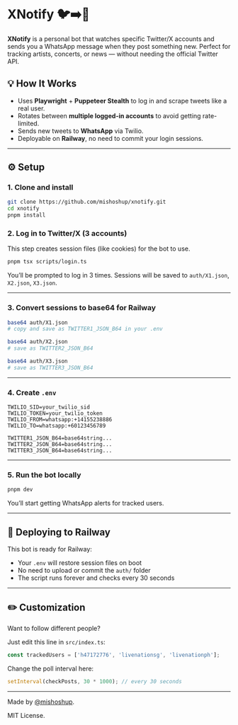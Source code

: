 # XNotify 🐦➡️📲

**XNotify** is a personal bot that watches specific Twitter/X accounts and sends you a WhatsApp message when they post something new. Perfect for tracking artists, concerts, or news — without needing the official Twitter API.

## 💡 How It Works

- Uses **Playwright** + **Puppeteer Stealth** to log in and scrape tweets like a real user.
- Rotates between **multiple logged-in accounts** to avoid getting rate-limited.
- Sends new tweets to **WhatsApp** via Twilio.
- Deployable on **Railway**, no need to commit your login sessions.

---

## ⚙️ Setup

### 1. Clone and install

```bash
git clone https://github.com/mishoshup/xnotify.git
cd xnotify
pnpm install
````

### 2. Log in to Twitter/X (3 accounts)

This step creates session files (like cookies) for the bot to use.

```bash
pnpm tsx scripts/login.ts
```

You’ll be prompted to log in 3 times. Sessions will be saved to `auth/X1.json`, `X2.json`, `X3.json`.

---

### 3. Convert sessions to base64 for Railway

```bash
base64 auth/X1.json
# copy and save as TWITTER1_JSON_B64 in your .env

base64 auth/X2.json
# save as TWITTER2_JSON_B64

base64 auth/X3.json
# save as TWITTER3_JSON_B64
```

---

### 4. Create `.env`

```env
TWILIO_SID=your_twilio_sid
TWILIO_TOKEN=your_twilio_token
TWILIO_FROM=whatsapp:+14155238886
TWILIO_TO=whatsapp:+60123456789

TWITTER1_JSON_B64=base64string...
TWITTER2_JSON_B64=base64string...
TWITTER3_JSON_B64=base64string...
```

---

### 5. Run the bot locally

```bash
pnpm dev
```

You’ll start getting WhatsApp alerts for tracked users.

---

## 🚀 Deploying to Railway

This bot is ready for Railway:

* Your `.env` will restore session files on boot
* No need to upload or commit the `auth/` folder
* The script runs forever and checks every 30 seconds

---

## ✏️ Customization

Want to follow different people?

Just edit this line in `src/index.ts`:

```ts
const trackedUsers = ['h47172776', 'livenationsg', 'livenationph'];
```

Change the poll interval here:

```ts
setInterval(checkPosts, 30 * 1000); // every 30 seconds
```

---

Made by [@mishoshup](https://github.com/mishoshup).

MIT License.
